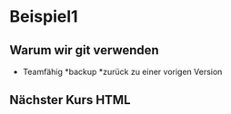 # Beispiel1

## Warum wir git verwenden

* Teamfähig
*backup
*zurück zu einer vorigen Version

## Nächster Kurs HTML